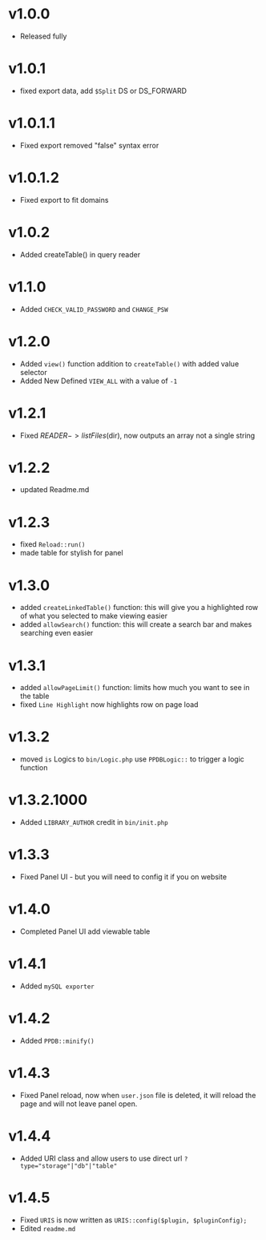 # v1.0.0

- Released fully

# v1.0.1

- fixed export data, add `$Split` DS or DS_FORWARD

# v1.0.1.1

- Fixed export removed "false" syntax error

# v1.0.1.2

- Fixed export to fit domains

# v1.0.2

- Added createTable() in query reader

# v1.1.0

- Added `CHECK_VALID_PASSWORD` and `CHANGE_PSW`

# v1.2.0

- Added `view()` function addition to `createTable()` with added value selector
- Added New Defined `VIEW_ALL` with a value of `-1`

# v1.2.1

- Fixed $READER->listFiles($dir), now outputs an array not a single string

# v1.2.2

- updated Readme.md

# v1.2.3

- fixed `Reload::run()`
- made table for stylish for panel

# v1.3.0

- added `createLinkedTable()` function: this will give you a highlighted row of what you selected to make viewing easier
- added `allowSearch()` function: this will create a search bar and makes searching even easier

# v1.3.1

- added `allowPageLimit()` function: limits how much you want to see in the table
- fixed `Line Highlight` now highlights row on page load 

# v1.3.2

- moved `is` Logics to `bin/Logic.php` use `PPDBLogic::` to trigger a logic function

# v1.3.2.1000

- Added `LIBRARY_AUTHOR` credit in `bin/init.php`

# v1.3.3

- Fixed Panel UI - but you will need to config it if you on website

# v1.4.0

- Completed Panel UI add viewable table

# v1.4.1

- Added `mySQL exporter`

# v1.4.2

- Added `PPDB::minify()`

# v1.4.3

- Fixed Panel reload, now when `user.json` file is deleted, it will reload the page and will not leave panel open.

# v1.4.4

- Added URI class and allow users to use direct url `?type="storage"|"db"|"table"`

# v1.4.5

- Fixed `URIS` is now written as `URIS::config($plugin, $pluginConfig);`
- Edited `readme.md`
